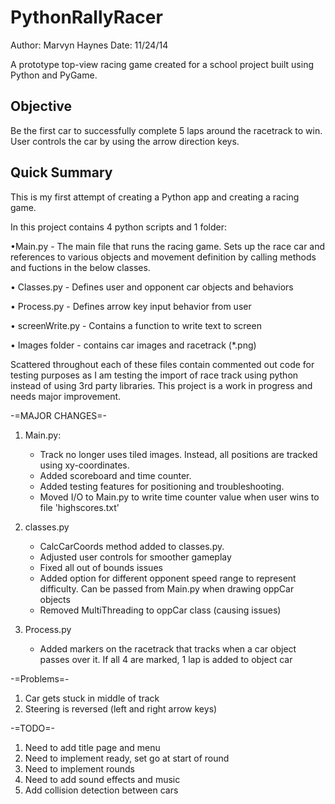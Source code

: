 PythonRallyRacer
================
Author: Marvyn Haynes
Date: 11/24/14

A prototype top-view racing game created for a school project built using Python and PyGame.


Objective
------------
Be the first car to successfully complete 5 laps around the racetrack to win.  User controls the car by using the arrow direction keys.


Quick Summary
-------------
This is my first attempt of creating a Python app and creating a racing game. 

In this project contains 4 python scripts and 1 folder:

•Main.py - The main file that runs the racing game. Sets up the race car and references to various objects and movement definition by calling methods and fuctions in the below classes.

• Classes.py - Defines user and opponent car objects and behaviors

• Process.py - Defines arrow key input behavior from user

• screenWrite.py - Contains a function to write text to screen

• Images folder - contains car images and racetrack (*.png)

Scattered throughout each of these files contain commented out code for testing purposes as I am 
testing the import of race track using python instead of using 3rd party libraries.  This project is a work in progress and needs major improvement.


-=MAJOR CHANGES=-
1. Main.py: 
	- Track no longer uses tiled images.  Instead, all positions are tracked using xy-coordinates.
	- Added scoreboard and time counter.
	- Added testing features for positioning and troubleshooting.
	- Moved I/O to Main.py to write time counter value when user wins to file 'highscores.txt'

2. classes.py
	- CalcCarCoords method added to classes.py.
	- Adjusted user controls for smoother gameplay
	- Fixed all out of bounds issues
	- Added option for different opponent speed range to represent difficulty.  Can be passed from Main.py when drawing oppCar objects
	- Removed MultiThreading to oppCar class (causing issues)

3. Process.py
	- Added markers on the racetrack that tracks when a car object passes over it. If all 4 are marked, 1 lap is added to object car


-=Problems=-
1. Car gets stuck in middle of track
2. Steering is reversed (left and right arrow keys)

-=TODO=-
1. Need to add title page and menu
2. Need to implement ready, set go at start of round
3. Need to implement rounds
4. Need to add sound effects and music
5. Add collision detection between cars
